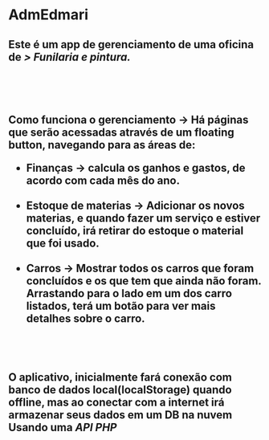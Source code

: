# AdmEdmari

 <h2>Este é um app de gerenciamento de uma oficina de <i> > Funilaria e pintura.</i><h2><br><br>
 
 <p>Como funciona o gerenciamento → 
    Há páginas que serão acessadas através de um floating button, navegando para as áreas de:
    <ul>
      <li>Finanças → calcula os ganhos e gastos, de acordo com cada mês do ano.</li><br>
      <li>Estoque de materias → Adicionar os novos materias,
      e quando fazer um serviço e estiver concluído, irá retirar do estoque o material que foi usado.</li><br>
      <li>Carros → Mostrar todos os carros que foram concluídos e os que tem que ainda não foram. 
      Arrastando para o lado em um dos carro listados, terá um botão para ver mais detalhes sobre o carro.</li>
    </ul><br><br>
    </p>
<p>
O aplicativo, inicialmente fará conexão com banco de dados local(localStorage) quando offline, mas ao conectar com a internet irá armazenar seus dados em um DB na nuvem 
Usando uma <i>API PHP<i> 
</p>
 <p></p>
